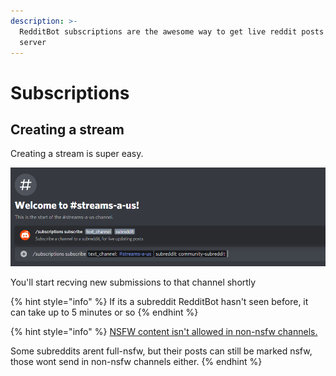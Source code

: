```yaml
---
description: >-
  RedditBot subscriptions are the awesome way to get live reddit posts to your
  server
---
```


# Subscriptions

## Creating a stream

Creating a stream is super easy.

![](../.gitbook/assets/image%20%287%29.png)

You'll start recving new submissions to that channel shortly

{% hint style="info" %}
If its a subreddit RedditBot hasn't seen before, it can take up to 5 minutes or so
{% endhint %}

{% hint style="info" %}
[NSFW content isn't allowed in non-nsfw channels.](../topics/nsfw.md)

Some subreddits arent full-nsfw, but their posts can still be marked nsfw, those wont send in non-nsfw channels either.
{% endhint %}

